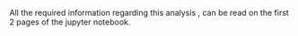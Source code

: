 All the required information regarding this analysis , can be read on the first 2 pages of the jupyter notebook.
